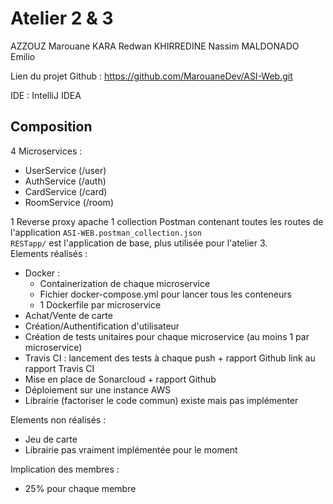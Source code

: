 # Atelier 2 & 3
AZZOUZ Marouane
KARA Redwan
KHIRREDINE Nassim
MALDONADO Emilio

Lien du projet Github : https://github.com/MarouaneDev/ASI-Web.git  

IDE : IntelliJ IDEA
## Composition
4 Microservices :
- UserService (/user)
- AuthService (/auth)
- CardService (/card)
- RoomService (/room)  

1 Reverse proxy apache
1 collection Postman contenant toutes les routes de l'application ```ASI-WEB.postman_collection.json```  
```RESTapp/``` est l'application de base, plus utilisée pour l'atelier 3.  
Elements réalisés : 
- Docker :
	- Containerization de chaque microservice
	- Fichier docker-compose.yml pour lancer tous les conteneurs
	- 1 Dockerfile par microservice 
- Achat/Vente de carte
- Création/Authentification d'utilisateur
- Création de tests unitaires pour chaque microservice (au moins 1 par microservice)
- Travis CI : lancement des tests à chaque push + rapport Github link au rapport Travis CI
- Mise en place de Sonarcloud + rapport Github
- Déploiement sur une instance AWS
- Librairie (factoriser le code commun) existe mais pas implémenter

Elements non réalisés :
- Jeu de carte
- Librairie pas vraiment implémentée pour le moment

Implication des membres :
- 25% pour chaque membre

